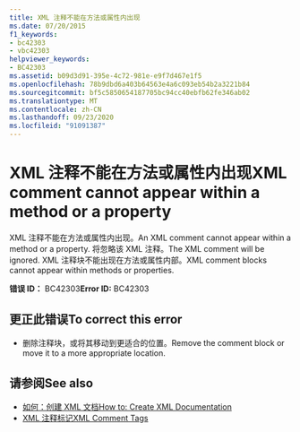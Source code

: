 ```yaml
---
title: XML 注释不能在方法或属性内出现
ms.date: 07/20/2015
f1_keywords:
- bc42303
- vbc42303
helpviewer_keywords:
- BC42303
ms.assetid: b09d3d91-395e-4c72-981e-e9f7d467e1f5
ms.openlocfilehash: 78b9dbd6a403b64563e4a6c093eb54b2a3221b84
ms.sourcegitcommit: bf5c5850654187705bc94cc40ebfb62fe346ab02
ms.translationtype: MT
ms.contentlocale: zh-CN
ms.lasthandoff: 09/23/2020
ms.locfileid: "91091387"
---
```

# <a name="xml-comment-cannot-appear-within-a-method-or-a-property"></a><span data-ttu-id="02268-102">XML 注释不能在方法或属性内出现</span><span class="sxs-lookup"><span data-stu-id="02268-102">XML comment cannot appear within a method or a property</span></span>

<span data-ttu-id="02268-103">XML 注释不能在方法或属性内出现。</span><span class="sxs-lookup"><span data-stu-id="02268-103">An XML comment cannot appear within a method or a property.</span></span> <span data-ttu-id="02268-104">将忽略该 XML 注释。</span><span class="sxs-lookup"><span data-stu-id="02268-104">The XML comment will be ignored.</span></span> <span data-ttu-id="02268-105">XML 注释块不能出现在方法或属性内部。</span><span class="sxs-lookup"><span data-stu-id="02268-105">XML comment blocks cannot appear within methods or properties.</span></span>  
  
 <span data-ttu-id="02268-106">**错误 ID：** BC42303</span><span class="sxs-lookup"><span data-stu-id="02268-106">**Error ID:** BC42303</span></span>  
  
## <a name="to-correct-this-error"></a><span data-ttu-id="02268-107">更正此错误</span><span class="sxs-lookup"><span data-stu-id="02268-107">To correct this error</span></span>  
  
- <span data-ttu-id="02268-108">删除注释块，或将其移动到更适合的位置。</span><span class="sxs-lookup"><span data-stu-id="02268-108">Remove the comment block or move it to a more appropriate location.</span></span>  
  
## <a name="see-also"></a><span data-ttu-id="02268-109">请参阅</span><span class="sxs-lookup"><span data-stu-id="02268-109">See also</span></span>

- [<span data-ttu-id="02268-110">如何：创建 XML 文档</span><span class="sxs-lookup"><span data-stu-id="02268-110">How to: Create XML Documentation</span></span>](../programming-guide/program-structure/how-to-create-xml-documentation.md)
- [<span data-ttu-id="02268-111">XML 注释标记</span><span class="sxs-lookup"><span data-stu-id="02268-111">XML Comment Tags</span></span>](../language-reference/xmldoc/index.md)

